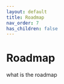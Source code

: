 ```yaml
---
layout: default
title: Roadmap
nav_order: 7
has_children: false
---
```


# Roadmap
what is the roadmap